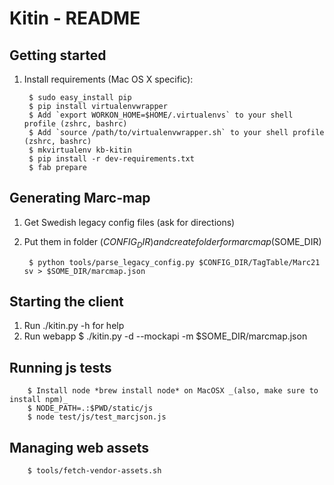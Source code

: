 Kitin - README
========================================================================

## Getting started

1. Install requirements (Mac OS X specific):

        $ sudo easy_install pip
        $ pip install virtualenvwrapper
        $ Add `export WORKON_HOME=$HOME/.virtualenvs` to your shell profile (zshrc, bashrc)
        $ Add `source /path/to/virtualenvwrapper.sh` to your shell profile (zshrc, bashrc)
        $ mkvirtualenv kb-kitin
        $ pip install -r dev-requirements.txt
        $ fab prepare
        
## Generating Marc-map

1. Get Swedish legacy config files (ask for directions)
2. Put them in folder ($CONFIG_DIR) and create folder for marcmap ($SOME_DIR)
		
		$ python tools/parse_legacy_config.py $CONFIG_DIR/TagTable/Marc21 sv > $SOME_DIR/marcmap.json 		        

## Starting the client

1. Run ./kitin.py -h for help
2. Run webapp
		$ ./kitin.py -d --mockapi -m $SOME_DIR/marcmap.json

## Running js tests
        $ Install node *brew install node* on MacOSX _(also, make sure to install npm)_
        $ NODE_PATH=.:$PWD/static/js
        $ node test/js/test_marcjson.js
                
## Managing web assets

		$ tools/fetch-vendor-assets.sh
        
        
